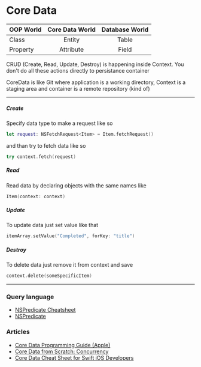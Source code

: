 # Core Data

|       OOP World       |    Core Data World    |    Database World    |
|:--------------------- |:---------------------:|:--------------------:|
|         Class         |        Entity         |         Table        |
|       Property        |      Attribute        |         Field        |

CRUD (Create, Read, Update, Destroy) is happening inside Context. You don't do all these actions directly to persistance container

CoreData is like Git where application is a working directory, Context is a staging area and container is a remote repository (kind of)

--- 

##### Create   
Specify data type to make a request like so

``` Swift
let request: NSFetchRequest<Item> = Item.fetchRequest()
``` 
and than try to fetch data like so

``` Swift
try context.fetch(request)
```

##### Read  
Read data by declaring objects with the same names like  

``` Swift
Item(context: context)
```

##### Update  
To update data just set value like that  

``` Swift
itemArray.setValue("Completed", forKey: "title")
```
##### Destroy
To delete data just remove it from context and save

``` Swift
context.delete(someSpecificItem)
```

--- 

### Query language
- [NSPredicate Cheatsheet](https://academy.realm.io/posts/nspredicate-cheatsheet/)
- [NSPredicate](https://nshipster.com/nspredicate/)

### Articles

- [Core Data Programming Guide (Apple)](https://developer.apple.com/library/archive/documentation/Cocoa/Conceptual/CoreData/index.html)
- [Core Data from Scratch: Concurrency](https://code.tutsplus.com/tutorials/core-data-from-scratch-concurrency--cms-22131)
- [Core Data Cheat Sheet for Swift iOS Developers](https://www.andrewcbancroft.com/2015/02/18/core-data-cheat-sheet-for-swift-ios-developers/)